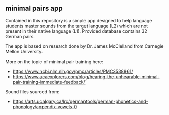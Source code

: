 ## minimal pairs app

Contained in this repository is a simple app designed to help language students master sounds from the target language (L2) which are not present in their native language (L1). Provided database contains 32 German pairs.

The app is based on research done by Dr. James McClelland from Carnegie Mellon University.

More on the topic of minimal pair training here:

- https://www.ncbi.nlm.nih.gov/pmc/articles/PMC3538861/
- https://www.acaexplorers.com/blog/hearing-the-unhearable-minimal-pair-training-immediate-feedback/

Sound files sourced from:

- https://arts.ucalgary.ca/lrc/germantools/german-phonetics-and-phonology/appendix-vowels-0
